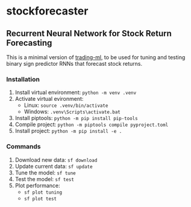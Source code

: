 # stockforecaster
## Recurrent Neural Network for Stock Return Forecasting
This is a minimal version of [trading-ml](https://github.com/domreichl/trading-ml), to be used for tuning and testing binary sign predictor RNNs that forecast stock returns.

### Installation
1. Install virtual environment: `python -m venv .venv`
2. Activate virtual evironment:
    - Linux: `source .venv/bin/activate`
    - Windows: `.venv\Scripts\activate.bat`
3. Install piptools: `python -m pip install pip-tools`
4. Compile project: `python -m piptools compile pyproject.toml`
5. Install project: `python -m pip install -e .`

### Commands
1. Download new data: `sf download`
2. Update current data: `sf update`
3. Tune the model: `sf tune`
4. Test the model: `sf test`
5. Plot performance:
    - `sf plot tuning`
    - `sf plot test`